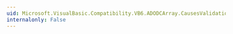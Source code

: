 ```yaml
---
uid: Microsoft.VisualBasic.Compatibility.VB6.ADODCArray.CausesValidationChanged
internalonly: False
---
```

